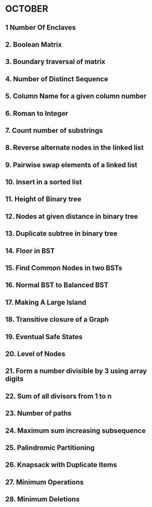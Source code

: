 # OCTOBER
##  1 Number Of Enclaves
## 2. Boolean Matrix
## 3. Boundary traversal of matrix 
## 4. Number of Distinct Sequence
## 5. Column Name for a given column number 
## 6. Roman to Integer
## 7. Count number of substrings
## 8. Reverse alternate nodes in the linked list
## 9. Pairwise swap elements of a linked list
## 10. Insert in a sorted list
## 11. Height of Binary tree
## 12. Nodes at given distance in binary tree
## 13. Duplicate subtree in binary tree
## 14. Floor in BST
## 15. Find Common Nodes in two BSTs
## 16. Normal BST to Balanced BST
## 17. Making A Large Island
## 18. Transitive closure of a Graph
## 19. Eventual Safe States
## 20. Level of Nodes
## 21. Form a number divisible by 3 using array digits
## 22. Sum of all divisors from 1 to n
## 23. Number of paths
## 24. Maximum sum increasing subsequence
## 25. Palindromic Partitioning
## 26. Knapsack with Duplicate Items
## 27. Minimum Operations
## 28. Minimum Deletions
